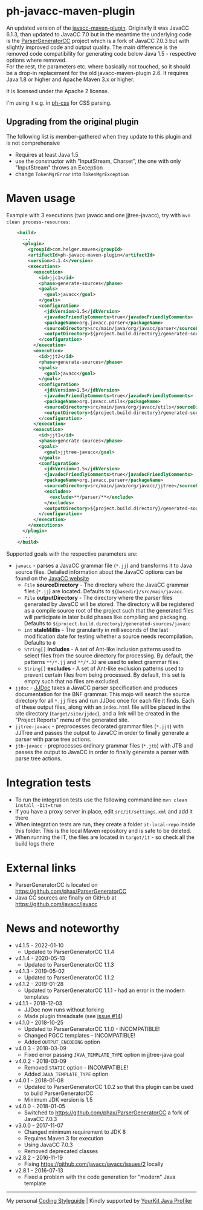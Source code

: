 # ph-javacc-maven-plugin

An updated version of the [javacc-maven-plugin](https://github.com/mojohaus/javacc-maven-plugin).
Originally it was JavaCC 6.1.3, than updated to JavaCC 7.0 but in the meantime the underlying code is the [ParserGeneratorCC](https://github.com/phax/ParserGeneratorCC/) project which is a fork of JavaCC 7.0.3 but with slightly improved code and output quality.
The main difference is the removed code compatibility for generating code below Java 1.5 - respective options where removed.  
For the rest, the parameters etc. where basically not touched, so it should be a drop-in replacement for the old javacc-maven-plugin 2.6.
It requires Java 1.8 or higher and Apache Maven 3.x or higher.

It is licensed under the Apache 2 license.

I'm using it e.g. in [ph-css](https://github.com/phax/ph-css) for CSS parsing.

## Upgrading from the original plugin

The following list is member-gathered when they update to this plugin and is not comprehensive 

* Requires at least Java 1.5
* use the constructor with "InputStream, Charset", the one with only "InputStream" throws an Exception
* change `TokenMgrError` into `TokenMgrException`


# Maven usage

Example with 3 executions (two javacc and one jjtree-javacc), try with `mvn clean process-resources`:

```xml
    <build>
      ...
      <plugin>
        <groupId>com.helger.maven</groupId>
        <artifactId>ph-javacc-maven-plugin</artifactId>
        <version>4.1.4</version>
        <executions>
          <execution>
            <id>jjc1</id>
            <phase>generate-sources</phase>
            <goals>
              <goal>javacc</goal>
            </goals>
            <configuration>
              <jdkVersion>1.5</jdkVersion>
              <javadocFriendlyComments>true</javadocFriendlyComments>
              <packageName>org.javacc.parser</packageName>
              <sourceDirectory>src/main/java/org/javacc/parser</sourceDirectory>
              <outputDirectory>${project.build.directory}/generated-sources/javacc1</outputDirectory>
            </configuration>
          </execution>
          <execution>
            <id>jjt2</id>
            <phase>generate-sources</phase>
            <goals>
              <goal>javacc</goal>
            </goals>
            <configuration>
              <jdkVersion>1.5</jdkVersion>
              <javadocFriendlyComments>true</javadocFriendlyComments>
              <packageName>org.javacc.utils</packageName>
              <sourceDirectory>src/main/java/org/javacc/utils</sourceDirectory>
              <outputDirectory>${project.build.directory}/generated-sources/javacc2</outputDirectory>
            </configuration>
          </execution>
          <execution>
            <id>jjt1</id>
            <phase>generate-sources</phase>
            <goals>
              <goal>jjtree-javacc</goal>
            </goals>
            <configuration>
              <jdkVersion>1.5</jdkVersion>
              <javadocFriendlyComments>true</javadocFriendlyComments>
              <packageName>org.javacc.parser</packageName>
              <sourceDirectory>src/main/java/org/javacc/jjtree</sourceDirectory>
              <excludes>
                <exclude>**/parser/**</exclude>
              </excludes>
              <outputDirectory>${project.build.directory}/generated-sources/jjtree1</outputDirectory>
            </configuration>
          </execution>
        </executions>
      </plugin>
      ...
    </build>
```

Supported goals with the respective parameters are:
  * `javacc` - parses a JavaCC grammar file (`*.jj`) and transforms it to Java source files. Detailed information about the JavaCC options can be found on the [JavaCC website](https://javacc.org/)
    * `File` **sourceDirectory** - The directory where the JavaCC grammar files (`*.jj`) are located.
      Defaults to `${basedir}/src/main/javacc`.
    * `File` **outputDirectory** - The directory where the parser files generated by JavaCC will be stored. The directory will be registered as a compile source root of the project such that the generated files will participate in later build phases like compiling and packaging.
      Defaults to `${project.build.directory}/generated-sources/javacc`
    * `int` **staleMillis** - The granularity in milliseconds of the last modification date for testing whether a source needs recompilation.
      Defaults to `0`
    * `String[]` **includes** - A set of Ant-like inclusion patterns used to select files from the source directory for processing. By default, the patterns `**/*.jj` and `**/*.JJ` are used to select grammar files.
    * `String[]` **excludes** - A set of Ant-like exclusion patterns used to prevent certain files from being processed. By default, this set is empty such that no files are excluded.
  * `jjdoc` - [JJDoc](https://javacc.org/doc/JJDoc.html) takes a JavaCC parser specification and produces documentation for the BNF grammar. This mojo will search the source directory for all `*.jj` files and run JJDoc once for each file it finds. Each of these output files, along with an `index.html` file will be placed in the site directory (`target/site/jjdoc`), and a link will be created in the "Project Reports" menu of the generated site.
  * `jjtree-javacc` - preprocesses decorated grammar files (`*.jjt`) with JJTree and passes the output to JavaCC in order to finally generate a parser with parse tree actions.
  * `jtb-javacc` - preprocesses ordinary grammar files (`*.jtb`) with JTB and passes the output to JavaCC in order to finally generate a parser with parse tree actions.

# Integration tests

* To run the integration tests use the following commandline `mvn clean install -Dit=true`
* If you have a proxy server in place, edit `src/it/settings.xml` and add it there
* When integration tests are run, they create a folder `it-local-repo` inside this folder. This is the local Maven repository and is safe to be deleted.
* When running the IT, the files are located in `target/it` - so check all the build logs there

# External links

* ParserGeneratorCC is located on https://github.com/phax/ParserGeneratorCC
* Java CC sources are finally on GitHub at https://github.com/javacc/javacc


# News and noteworthy

* v4.1.5 - 2022-01-10
    * Updated to ParserGeneratorCC 1.1.4
* v4.1.4 - 2020-05-13
    * Updated to ParserGeneratorCC 1.1.3
* v4.1.3 - 2019-05-02
    * Updated to ParserGeneratorCC 1.1.2
* v4.1.2 - 2019-01-28
    * Updated to ParserGeneratorCC 1.1.1 - had an error in the modern templates
* v4.1.1 - 2018-12-03
    * JJDoc now runs without forking
    * Made plugin threadsafe (see [issue #14](https://github.com/phax/ph-javacc-maven-plugin/issues/14)) 
* v4.1.0 - 2018-10-25
    * Updated to ParserGeneratorCC 1.1.0 - INCOMPATIBLE!
    * Changed PGCC templates - INCOMPATIBLE!
    * Added `OUTPUT_ENCODING` option
* v4.0.3 - 2018-03-09
    * Fixed error passing `JAVA_TEMPLATE_TYPE` option in jjtree-java goal
* v4.0.2 - 2018-03-09
    * Removed `STATIC` option - INCOMPATIBLE!
    * Added `JAVA_TEMPLATE_TYPE` option
* v4.0.1 - 2018-01-08
    * Updated to ParserGeneratorCC 1.0.2 so that this plugin can be used to build ParserGeneratorCC
    * Minimum JDK version is 1.5
* v4.0.0 - 2018-01-05
    * Switched to https://github.com/phax/ParserGeneratorCC a fork of JavaCC 7.0.3
* v3.0.0 - 2017-11-07
    * Changed minimum requirement to JDK 8
    * Requires Maven 3 for execution
    * Using JavaCC 7.0.3
    * Removed deprecated classes
* v2.8.2 - 2016-11-19
    * Fixing https://github.com/javacc/javacc/issues/2 locally
* v2.8.1 - 2016-07-13
    * Fixed a problem with the code generation for "modern" Java template

---

My personal [Coding Styleguide](https://github.com/phax/meta/blob/master/CodingStyleguide.md) |
Kindly supported by [YourKit Java Profiler](https://www.yourkit.com)